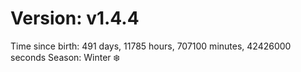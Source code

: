 # Version: v1.4.4
Time since birth: 491 days, 11785 hours, 707100 minutes, 42426000 seconds
Season: Winter ❄️
